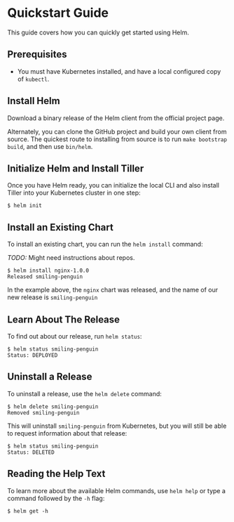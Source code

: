 # Quickstart Guide

This guide covers how you can quickly get started using Helm.

## Prerequisites

- You must have Kubernetes installed, and have a local configured copy
  of `kubectl`.

## Install Helm

Download a binary release of the Helm client from the official project
page.

Alternately, you can clone the GitHub project and build your own
client from source. The quickest route to installing from source is to
run `make bootstrap build`, and then use `bin/helm`.

## Initialize Helm and Install Tiller

Once you have Helm ready, you can initialize the local CLI and also
install Tiller into your Kubernetes cluster in one step:

```console
$ helm init
```

## Install an Existing Chart

To install an existing chart, you can run the `helm install` command:

_TODO:_ Might need instructions about repos.

```console
$ helm install nginx-1.0.0
Released smiling-penguin
```

In the example above, the `nginx` chart was released, and the name of
our new release is `smiling-penguin`

## Learn About The Release

To find out about our release, run `helm status`:

```console
$ helm status smiling-penguin
Status: DEPLOYED
```

## Uninstall a Release

To uninstall a release, use the `helm delete` command:

```console
$ helm delete smiling-penguin
Removed smiling-penguin
```

This will uninstall `smiling-penguin` from Kubernetes, but you will
still be able to request information about that release:

```console
$ helm status smiling-penguin
Status: DELETED
```

## Reading the Help Text

To learn more about the available Helm commands, use `helm help` or type
a command followed by the `-h` flag:

```console
$ helm get -h
```
